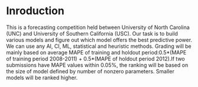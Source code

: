 # Inroduction

This is a forecasting competition held between University of North Carolina (UNC) and University of Southern California (USC). Our task is to build various models and figure out which model  offers the best predictive power. We can use any AI, CI, ML, statistical and heuristic methods. Grading will be mainly based on average MAPE of training and holdout period:0.5*(MAPE of training period 2008-2011) + 0.5*(MAPE of holdout period 2012).If two submissions have MAPE values within 0.05%, the ranking will be based on the size of model defined by number of nonzero parameters. Smaller models will be ranked higher.